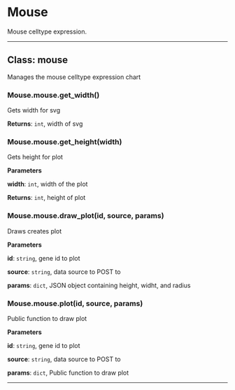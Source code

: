 # Mouse

Mouse celltype expression.



* * *

## Class: mouse
Manages the mouse celltype expression chart

### Mouse.mouse.get_width() 

Gets width for svg

**Returns**: `int`, width of svg

### Mouse.mouse.get_height(width) 

Gets height for plot

**Parameters**

**width**: `int`, width of the plot

**Returns**: `int`, height of plot

### Mouse.mouse.draw_plot(id, source, params) 

Draws creates plot

**Parameters**

**id**: `string`, gene id to plot

**source**: `string`, data source to POST to

**params**: `dict`, JSON object containing height, widht, and radius


### Mouse.mouse.plot(id, source, params) 

Public function to draw plot

**Parameters**

**id**: `string`, gene id to plot

**source**: `string`, data source to POST to

**params**: `dict`, Public function to draw plot




* * *










